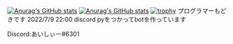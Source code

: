 [![Anurag's GitHub stats](https://github-readme-stats.vercel.app/api?username=aic-6301)](https://github.com/anuraghazra/github-readme-stats)
[![Anurag's GitHub stats](https://github-readme-stats.vercel.app/api?username=aic-6301)](https://github.com/anuraghazra/github-readme-stats)
[![trophy](https://github-profile-trophy.vercel.app/?username=aic-6301)](https://github.com/ryo-ma/github-profile-trophy)
プログラマーもどきです
2022/7/9 22:00 discord pyをつかってbotを作っています


Discord:あいしぃー#6301
